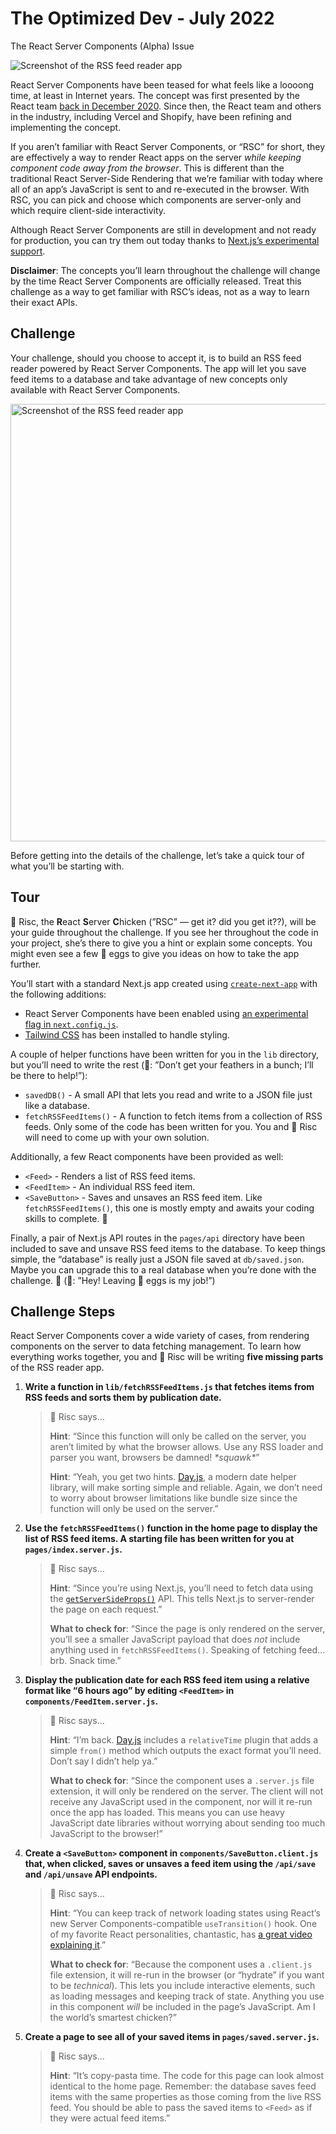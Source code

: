 # The Optimized Dev - July 2022

The React Server Components (Alpha) Issue

<img src="https://user-images.githubusercontent.com/8601064/173987473-18b912e5-5c7d-4d72-93fd-936d1707f7ed.png" alt="Screenshot of the RSS feed reader app" />

React Server Components have been teased for what feels like a loooong time, at least in Internet years. The concept was first presented by the React team [back in December 2020](https://reactjs.org/blog/2020/12/21/data-fetching-with-react-server-components.html). Since then, the React team and others in the industry, including Vercel and Shopify, have been refining and implementing the concept.

If you aren’t familiar with React Server Components, or “RSC” for short, they are effectively a way to render React apps on the server _while keeping component code away from the browser_. This is different than the traditional React Server-Side Rendering that we’re familiar with today where all of an app’s JavaScript is sent to and re-executed in the browser. With RSC, you can pick and choose which components are server-only and which require client-side interactivity.

Although React Server Components are still in development and not ready for production, you can try them out today thanks to [Next.js’s experimental support](https://nextjs.org/docs/advanced-features/react-18/server-components).

**Disclaimer**: The concepts you’ll learn throughout the challenge will change by the time React Server Components are officially released. Treat this challenge as a way to get familiar with RSC’s ideas, not as a way to learn their exact APIs.

## Challenge

Your challenge, should you choose to accept it, is to build an RSS feed reader powered by React Server Components. The app will let you save feed items to a database and take advantage of new concepts only available with React Server Components.

<img src="https://user-images.githubusercontent.com/8601064/173987473-18b912e5-5c7d-4d72-93fd-936d1707f7ed.png" alt="Screenshot of the RSS feed reader app" width="700" />

Before getting into the details of the challenge, let’s take a quick tour of what you’ll be starting with.

## Tour

🐔 Risc, the **R**eact **S**erver **C**hicken (”RSC” — get it? did you get it??), will be your guide throughout the challenge. If you see her throughout the code in your project, she’s there to give you a hint or explain some concepts. You might even see a few 🥚 eggs to give you ideas on how to take the app further.

You’ll start with a standard Next.js app created using [`create-next-app`](https://nextjs.org/docs/api-reference/create-next-app) with the following additions:

- React Server Components have been enabled using [an experimental flag in `next.config.js`](https://nextjs.org/docs/advanced-features/react-18/server-components#enable-react-server-components).
- [Tailwind CSS](https://tailwindcss.com/) has been installed to handle styling.

A couple of helper functions have been written for you in the `lib` directory, but you’ll need to write the rest (🐔: ”Don’t get your feathers in a bunch; I’ll be there to help!”):

- `savedDB()` - A small API that lets you read and write to a JSON file just like a database.
- `fetchRSSFeedItems()` - A function to fetch items from a collection of RSS feeds. Only some of the code has been written for you. You and 🐔 Risc will need to come up with your own solution.

Additionally, a few React components have been provided as well:

- `<Feed>` - Renders a list of RSS feed items.
- `<FeedItem>` - An individual RSS feed item.
- `<SaveButton>` - Saves and unsaves an RSS feed item. Like `fetchRSSFeedItems()`, this one is mostly empty and awaits your coding skills to complete. 🧙

Finally, a pair of Next.js API routes in the `pages/api` directory have been included to save and unsave RSS feed items to the database. To keep things simple, the “database” is really just a JSON file saved at `db/saved.json`. Maybe you can upgrade this to a real database when you’re done with the challenge. 👀 (🐔: ”Hey! Leaving 🥚 eggs is my job!”)

## Challenge Steps

React Server Components cover a wide variety of cases, from rendering components on the server to data fetching management. To learn how everything works together, you and 🐔 Risc will be writing **five missing parts** of the RSS reader app.

1. **Write a function in `lib/fetchRSSFeedItems.js` that fetches items from RSS feeds and sorts them by publication date.**

   > 🐔 Risc says…
   >
   > **Hint**: “Since this function will only be called on the server, you aren’t limited by what the browser allows. Use any RSS loader and parser you want, browsers be damned! _\*squawk\*_”
   >
   > **Hint**: “Yeah, you get two hints. [Day.js](https://day.js.org/), a modern date helper library, will make sorting simple and reliable. Again, we don’t need to worry about browser limitations like bundle size since the function will only be used on the server.”

2. **Use the `fetchRSSFeedItems()` function in the home page to display the list of RSS feed items. A starting file has been written for you at `pages/index.server.js`.**

   > 🐔 Risc says…
   >
   > **Hint**: “Since you’re using Next.js, you’ll need to fetch data using the [`getServerSideProps()`](https://nextjs.org/docs/basic-features/data-fetching/get-server-side-props) API. This tells Next.js to server-render the page on each request.”
   >
   > **What to check for**: “Since the page is only rendered on the server, you’ll see a smaller JavaScript payload that does _not_ include anything used in `fetchRSSFeedItems()`. Speaking of fetching feed… brb. Snack time.”

3. **Display the publication date for each RSS feed item using a relative format like “6 hours ago” by editing `<FeedItem>` in `components/FeedItem.server.js`.**

   > 🐔 Risc says…
   >
   > **Hint**: “I’m back. [Day.js](https://day.js.org/) includes a `relativeTime` plugin that adds a simple `from()` method which outputs the exact format you’ll need. Don’t say I didn’t help ya.”
   >
   > **What to check for**: “Since the component uses a `.server.js` file extension, it will only be rendered on the server. The client will not receive any JavaScript used in the component, nor will it re-run once the app has loaded. This means you can use heavy JavaScript date libraries without worrying about sending too much JavaScript to the browser!”

4. **Create a `<SaveButton>` component in `components/SaveButton.client.js` that, when clicked, saves or unsaves a feed item using the `/api/save` and `/api/unsave` API endpoints.**

   > 🐔 Risc says…
   >
   > **Hint**: “You can keep track of network loading states using React’s new Server Components-compatible `useTransition()` hook. One of my favorite React personalities, chantastic, has [a great video explaining it](https://www.youtube.com/watch?v=Kd0d-9RQHSw).”
   >
   > **What to check for**: “Because the component uses a `.client.js` file extension, it will re-run in the browser (or “hydrate” if you want to be _technical_). This lets you include interactive elements, such as loading messages and keeping track of state. Anything you use in this component _will_ be included in the page’s JavaScript. Am I the world’s smartest chicken?”

5. **Create a page to see all of your saved items in `pages/saved.server.js`.**

   > 🐔 Risc says…
   >
   > **Hint**: “It’s copy-pasta time. The code for this page can look almost identical to the home page. Remember: the database saves feed items with the same properties as those coming from the live RSS feed. You should be able to pass the saved items to `<Feed>` as if they were actual feed items.”

